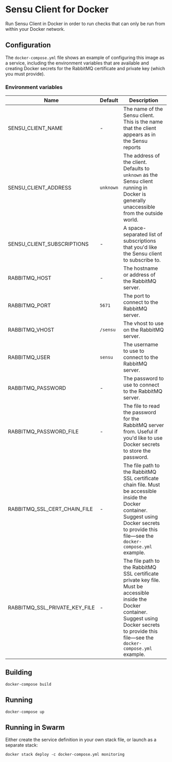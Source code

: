 # Sensu Client for Docker

Run Sensu Client in Docker in order to run checks that can only be run from within your Docker network.

## Configuration

The `docker-compose.yml` file shows an example of configuring this image as a service, including the environment
variables that are available and creating Docker secrets for the RabbitMQ certificate and private key (which you must provide).

### Environment variables

| Name | Default | Description |
| ---- | ------- | ----------- |
| SENSU_CLIENT_NAME | - | The name of the Sensu client. This is the name that the client appears as in the Sensu reports |
| SENSU_CLIENT_ADDRESS | `unknown` | The address of the client. Defaults to `unknown` as the Sensu client running in Docker is generally unaccessible from the outside world. |
| SENSU_CLIENT_SUBSCRIPTIONS | - | A space-separated list of subscriptions that you'd like the Sensu client to subscribe to. |
| RABBITMQ_HOST | - | The hostname or address of the RabbitMQ server. |
| RABBITMQ_PORT | `5671` | The port to connect to the RabbitMQ server. |
| RABBITMQ_VHOST | `/sensu` | The vhost to use on the RabbitMQ server. |
| RABBITMQ_USER | `sensu` | The username to use to connect to the RabbitMQ server. |
| RABBITMQ_PASSWORD | - | The password to use to connect to the RabbitMQ server. |
| RABBITMQ_PASSWORD_FILE | - | The file to read the password for the RabbitMQ server from. Useful if you'd like to use Docker secrets to store the password. |
| RABBITMQ_SSL_CERT_CHAIN_FILE | - | The file path to the RabbitMQ SSL certificate chain file. Must be accessible inside the Docker container. Suggest using Docker secrets to provide this file—see the `docker-compose.yml` example. |
| RABBITMQ_SSL_PRIVATE_KEY_FILE | - | The file path to the RabbitMQ SSL certificate private key file. Must be accessible inside the Docker container. Suggest using Docker secrets to provide this file—see the `docker-compose.yml` example. |

## Building

```
docker-compose build
```

## Running

```
docker-compose up
```

## Running in Swarm

Either create the service definition in your own stack file, or launch as a separate stack:

```
docker stack deploy -c docker-compose.yml monitoring
```
